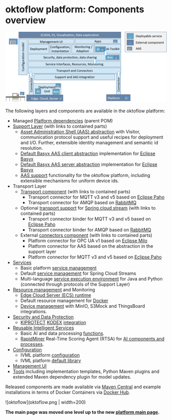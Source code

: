 # oktoflow platform: Components overview

![Architecture Overview](ArchitectureOverview.png)

The following layers and components are available in the oktoflow platform:
* Managed [Platform dependencies](platformDependencies/README.md) (parent POM)
* [Support Layer](support/README.md) (with links to contained parts)
    * [Asset Administration Shell (AAS) abstraction](support/support.aas.basyx/README.md) with Visitor, communication protocol support and useful recipes for deployment and I/O. Further, extensible identity management and semantic id resolution.
    * [Default Basyx AAS client abstraction](support/support.aas.basxy/README.md) implementation for [Eclipse Basyx](https://www.eclipse.org/basyx/)
    * [Default Basyx AAS server abstraction](support/support.aas.basxy.server/README.md) implementation for [Eclipse Basyx](https://www.eclipse.org/basyx/)
    * [AAS support](support/support.iip-aas/README.md) functionality for the oktoflow platform, including extensible mechanisms for uniform device ids.
* Transport Layer
    * [Transport component](transport/README.md) (with links to contained parts)
         * Transport connector for MQTT v3 and v5 based on [Eclipse Paho](https://www.eclipse.org/paho/)
         * Transport connector for AMQP based on [RabbitMQ](https://www.rabbitmq.com/)
    * Optional [transport support](transport/transport.spring/README.md) for [Spring cloud stream](https://spring.io/projects/spring-cloud-stream) (with links to contained parts)
         * Transport connector binder for MQTT v3 and v5 based on [Eclipse Paho](https://www.eclipse.org/paho/)
         * Transport connector binder for AMQP based on [RabbitMQ](https://www.rabbitmq.com/)
    * External [connectors component](connectors/README.md) (with links to contained parts)
       * Platform connector for OPC UA v1 based on [Eclipse Milo](https://projects.eclipse.org/projects/iot.milo)
       * Platform connector for AAS based on the abstraction in the support layer
       * Platform connector for MQTT v3 and v5 based on [Eclipse Paho](https://www.eclipse.org/paho/)
 * [Services](platform/services/README.md) 
    * Basic platform [service management](services/services/README.md) 
    * Default [service management](services/services.spring/README.md) for Spring Cloud Streams
    * Multi-language [service execution environment](services/services.environment/README.md) for Java and Python (connected through protocols of the Support Layer)
 * [Resource management](resources/README.md) and Monitoring
    * [Edge Cloud Server (ECS) runtime](resources/ecsRuntime/README.md)
    * Default resource management for [Docker](resources/ecsRuntime.docker/README.md)
    * [Device management](resources/deviceMgt/README.md) with MinIO, S3Mock and ThingsBoard integrations.
 * [Security and Data Protection](securityDataProtection/README.md)
    * [KIPROTECT](https://kiprotect.com/) [KODEX](https://heykodex.com/) [integration](securityDataProtection/security.services.kodex/README.md)
 * [Reusable Intelligent Services](reusableIntelligentServices/README.md)
    * Basic AI and data processing [functions](reusableIntelligentServices/kiServices.functions/README.md).
    * [RapidMiner](https://rapidminer.com) Real-Time Scoring Agent (RTSA) for [AI components and processes](reusableIntelligentServices/kiServices.rapidminer.rtsa/README.md).
 * [Configuration](configuration/README.md)
    * IVML platform [configuration](configuration/configuration/README.md)
    * IVML platform [default library](configuration/configuration.defaultLib/README.md)
 * [Management UI](managementUI/README.md)
 * [Tools](tools/README.md) including implementation templates, Python Maven plugins and extended Maven dependency plugin for model updates.

Released components are made available via [Maven Central](https://search.maven.org/search?q=iip-ecosphere) and example installations in terms of Docker Containers via [Docker Hub](https://hub.docker.com/r/iipecosphere/platform).

![oktoflow](oktoflow.png | width=200)

__The main page was moved one level up to the new [platform main page](../README.md).__